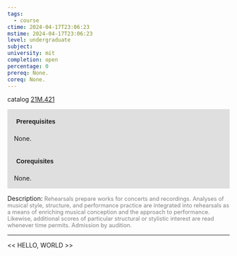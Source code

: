 ```yaml
---
tags:
  - course
ctime: 2024-04-17T23:06:23
mstime: 2024-04-17T23:06:23
level: undergraduate
subject: 
university: mit
completion: open
percentage: 0
prereq: None.
coreq: None.
---
```


catalog [21M.421](http://student.mit.edu/catalog/m21Ma.html#21M.421)

<span style="display: block; padding: 15px; background-color: rgb(100, 100, 100, 0.2);"><font id="m_prereq2551_0" style="display: block; font-family: Arial, sans-serif; font-weight: bold; padding: 5px">Prerequisites</font><br><span id="prereq2551_0">None.</span></span>
<span style="display: block; padding: 15px; background-color: rgb(100, 100, 100, 0.2);"><font id="m_coreq2551_0" style="display: block; font-family: Arial, sans-serif; font-weight: bold; padding: 5px">Corequisites</font><br><span id="coreq2551_0">None.</span></span>

<font style="">Description:</font>
<font style="color: grey; font-size: 0.8rem;">Rehearsals prepare works for concerts and recordings. Analyses of musical style, structure, and performance practice are integrated into rehearsals as a means of enriching musical conception and the approach to performance. Likewise, additional scores of particular structural or stylistic interest are read whenever time permits. Admission by audition.</font>



---

<< HELLO, WORLD >>
